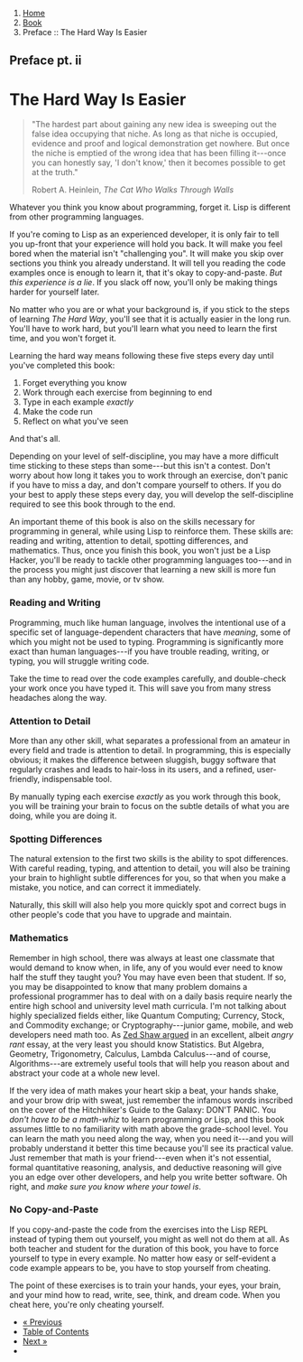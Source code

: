 <ol class="breadcrumb">
  <li><a href="/">Home</a></li>
  <li><a href="/book/">Book</a></li>
  <li class="active">Preface :: The Hard Way Is Easier</li>
</ol>

## Preface pt. ii

# The Hard Way Is Easier

> "The hardest part about gaining any new idea is sweeping out the false idea occupying that niche.  As long as that niche is occupied, evidence and proof and logical demonstration get nowhere.  But once the niche is emptied of the wrong idea that has been filling it---once you can honestly say, 'I don't know,' then it becomes possible to get at the truth."
> <footer>Robert A. Heinlein, <em>The Cat Who Walks Through Walls</em></footer>

Whatever you think you know about programming, forget it.  Lisp is different from other programming languages.

If you're coming to Lisp as an experienced developer, it is only fair to tell you up-front that your experience will hold you back.  It will make you feel bored when the material isn't "challenging you".  It will make you skip over sections you think you already understand.  It will tell you reading the code examples once is enough to learn it, that it's okay to copy-and-paste.  *But this experience is a lie*. If you slack off now, you'll only be making things harder for yourself later.

No matter who you are or what your background is, if you stick to the steps of learning *The Hard Way*, you'll see that it is actually easier in the long run.  You'll have to work hard, but you'll learn what you need to learn the first time, and you won't forget it.

Learning the hard way means following these five steps every day until you've completed this book:

1. Forget everything you know
2. Work through each exercise from beginning to end
3. Type in each example *exactly*
4. Make the code run
5. Reflect on what you've seen

And that's all.

Depending on your level of self-discipline, you may have a more difficult time sticking to these steps than some---but this isn't a contest.  Don't worry about how long it takes you to work through an exercise, don't panic if you have to miss a day, and don't compare yourself to others.  If you do your best to apply these steps every day, you will develop the self-discipline required to see this book through to the end.

An important theme of this book is also on the skills necessary for programming in general, while using Lisp to reinforce them.  These skills are: reading and writing, attention to detail, spotting differences, and mathematics.  Thus, once you finish this book, you won't just be a Lisp Hacker, you'll be ready to tackle other programming languages too---and in the process you might just discover that learning a new skill is more fun than any hobby, game, movie, or tv show.

### Reading and Writing

Programming, much like human language, involves the intentional use of a specific set of language-dependent characters that have *meaning*, some of which you might not be used to typing. Programming is significantly more exact than human languages---if you have trouble reading, writing, or typing, you will struggle writing code.

Take the time to read over the code examples carefully, and double-check your work once you have typed it.  This will save you from many stress headaches along the way.

### Attention to Detail

More than any other skill, what separates a professional from an amateur in every field and trade is attention to detail.  In programming, this is especially obvious; it makes the difference between sluggish, buggy software that regularly crashes and leads to hair-loss in its users, and a refined, user-friendly, indispensable tool.

By manually typing each exercise *exactly* as you work through this book, you will be training your brain to focus on the subtle details of what you are doing, while you are doing it.

### Spotting Differences

The natural extension to the first two skills is the ability to spot differences.  With careful reading, typing, and attention to detail, you will also be training your brain to highlight subtle differences for you, so that when you make a mistake, you notice, and can correct it immediately.

Naturally, this skill will also help you more quickly spot and correct bugs in other people's code that you have to upgrade and maintain.

### Mathematics

Remember in high school, there was always at least one classmate that would demand to know when, in life, any of you would ever need to know half the stuff they taught you?  You may have even been that student.  If so, you may be disappointed to know that many problem domains a professional programmer has to deal with on a daily basis require nearly the entire high school and university level math curricula.  I'm not talking about highly specialized fields either, like Quantum Computing; Currency, Stock, and Commodity exchange; or Cryptography---junior game, mobile, and web developers need math too.  As <a href="http://zedshaw.com/archive/programmers-need-to-learn-statistics-or-i-will-kill-them-all/" target="_blank">Zed Shaw argued</a> in an excellent, albeit *angry rant* essay, at the very least you should know Statistics.  But Algebra, Geometry, Trigonometry, Calculus, Lambda Calculus---and of course, Algorithms---are extremely useful tools that will help you reason about and abstract your code at a whole new level.

If the very idea of math makes your heart skip a beat, your hands shake, and your brow drip with sweat, just remember the infamous words inscribed on the cover of the Hitchhiker's Guide to the Galaxy: DON'T PANIC. You *don't have to be a math-whiz* to learn programming *or* Lisp, and this book assumes little to no familiarity with math above the grade-school level. You can learn the math you need along the way, when you need it---and you will probably understand it better this time because you'll see its practical value.  Just remember that math is your friend---even when it's not essential, formal quantitative reasoning, analysis, and deductive reasoning will give you an edge over other developers, and help you write better software.  Oh right, and *make sure you know where your towel is*.

### No Copy-and-Paste

If you copy-and-paste the code from the exercises into the Lisp REPL instead of typing them out yourself, you might as well not do them at all.  As both teacher and student for the duration of this book, you have to force yourself to type in every example.  No matter how easy or self-evident a code example appears to be, you have to stop yourself from cheating.

The point of these exercises is to train your hands, your eyes, your brain, and your mind how to read, write, see, think, and dream code.  When you cheat here, you're only cheating yourself.

<ul class="pager">
  <li class="previous"><a href="/book/preface/">&laquo; Previous</a></li>
  <li><a href="/book/">Table of Contents</a></li>
  <li class="next"><a href="/book/preface-part-three.md">Next &raquo;</a><li>
</ul>
